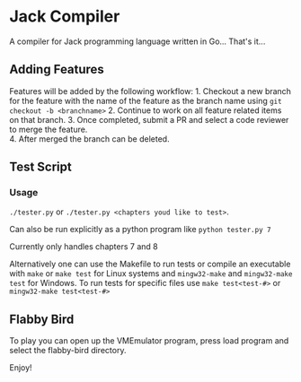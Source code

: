 # Jack Compiler
A compiler for Jack programming language written in Go... That's it...

## Adding Features
Features will be added by the following workflow:
    1. Checkout a new branch for the feature with the name of the feature as the branch name using `git checkout -b <branchname>`
    2. Continue to work on all feature related items on that branch.
    3. Once completed, submit a PR and select a code reviewer to merge the feature.    
    4. After merged the branch can be deleted.


## Test Script

### Usage 
`./tester.py` or `./tester.py <chapters youd like to test>`.

Can also be run explicitly as a python program like `python tester.py 7`

Currently only handles chapters 7 and 8

Alternatively one can use the Makefile to run tests or compile an executable with `make` or `make test` for Linux systems
and `mingw32-make` and `mingw32-make test` for Windows. To run tests for specific files use `make test<test-#>` or `mingw32-make test<test-#>`

## Flabby Bird

To play you can open up the VMEmulator program, press load program and select the flabby-bird directory. 

Enjoy!
